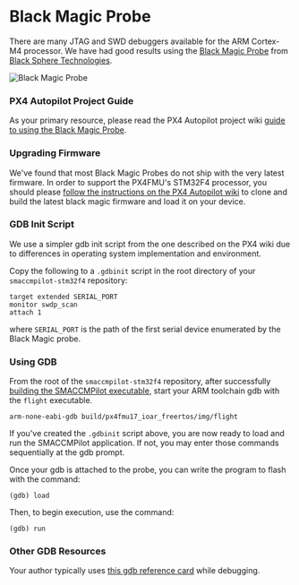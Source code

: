 # Black Magic Probe

There are many JTAG and SWD debuggers available for the ARM Cortex-M4
processor. We have had good results using the [Black Magic Probe][bmprobe]
from [Black Sphere Technologies][blacksphere].

![Black Magic Probe](../images/blackmagic.jpg)

### PX4 Autopilot Project Guide

As your primary resource, please read the PX4 Autopilot project wiki [guide to
using the Black Magic Probe][guide].

### Upgrading Firmware

We've found that most Black Magic Probes do not ship with the very latest
firmware. In order to support the PX4FMU's STM32F4 processor, you should
please [follow the instructions on the PX4 Autopilot wiki][guide] to clone
and build the latest black magic firmware and load it on your device.

### GDB Init Script

We use a simpler gdb init script from the one described on the PX4 wiki
due to differences in operating system implementation and environment.

Copy the following to a `.gdbinit` script in the root directory of your
`smaccmpilot-stm32f4` repository:

```
target extended SERIAL_PORT
monitor swdp_scan
attach 1
```

where `SERIAL_PORT` is the path of the first serial device enumerated by the
Black Magic probe.

### Using GDB

From the root of the `smaccmpilot-stm32f4` repository, after successfully
[building the SMACCMPilot executable](../software/build.html),
start your ARM toolchain gdb with the `flight` executable.

```
arm-none-eabi-gdb build/px4fmu17_ioar_freertos/img/flight

```

If you've created the `.gdbinit` script above, you are now ready to load and
run the SMACCMPilot application. If not, you may enter those commands
sequentially at the gdb prompt.

Once your gdb is attached to the probe, you can write the program to flash
with the command:

```
(gdb) load
```

Then, to begin execution, use the command:

```
(gdb) run
```

### Other GDB Resources

Your author typically uses [this gdb reference
card](http://www.cs.berkeley.edu/~mavam/teaching/cs161-sp11/gdb-refcard.pdf)
while debugging.


[bmprobe]: http://www.blacksphere.co.nz/main/blackmagic
[blacksphere]: http://www.blacksphere.co.nz/main/index.php

[guide]: http://pixhawk.ethz.ch/px4/dev/jtag/black_magic_probe
